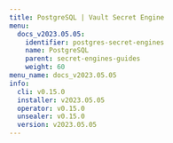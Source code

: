 ```yaml
---
title: PostgreSQL | Vault Secret Engine
menu:
  docs_v2023.05.05:
    identifier: postgres-secret-engines
    name: PostgreSQL
    parent: secret-engines-guides
    weight: 60
menu_name: docs_v2023.05.05
info:
  cli: v0.15.0
  installer: v2023.05.05
  operator: v0.15.0
  unsealer: v0.15.0
  version: v2023.05.05
---
```


